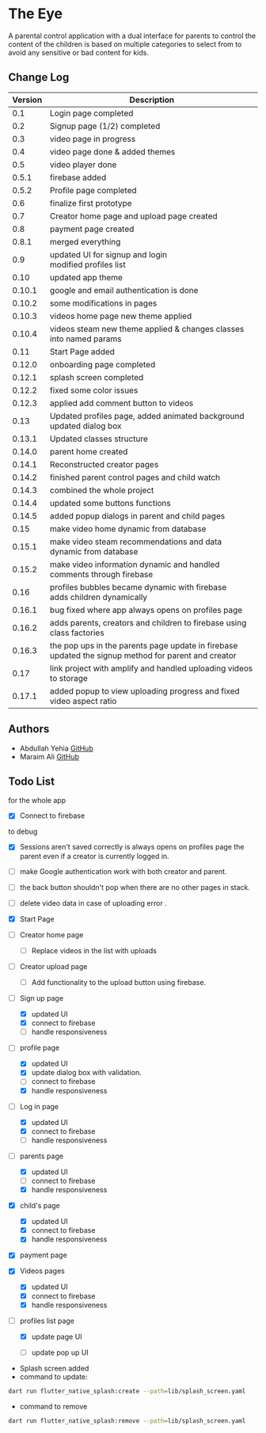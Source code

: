 # The Eye

A parental control application with a dual interface for parents to control
the content of the children is based on multiple categories to select from
to avoid any sensitive or bad content for kids.

## Change Log

| Version | Description                                                                                             |
|---------|---------------------------------------------------------------------------------------------------------|
| 0.1     | Login page completed                                                                                    |
| 0.2     | Signup page (1/2) completed                                                                             |
| 0.3     | video page in progress                                                                                  |
| 0.4     | video page done & added themes                                                                          |
| 0.5     | video player done                                                                                       |
| 0.5.1   | firebase added                                                                                          |
| 0.5.2   | Profile page completed                                                                                  |
| 0.6     | finalize first prototype                                                                                |
| 0.7     | Creator home page and upload page created                                                               |
| 0.8     | payment page created                                                                                    |
| 0.8.1   | merged everything                                                                                       |
| 0.9     | updated UI for signup and login<br/> modified profiles list                                             |
| 0.10    | updated app theme                                                                                       |
| 0.10.1  | google and email authentication is done                                                                 |
| 0.10.2  | some modifications in pages                                                                             |
| 0.10.3  | videos home page new theme applied                                                                      |
| 0.10.4  | videos steam new theme applied & changes classes into named params                                      |
| 0.11    | Start Page added                                                                                        |
| 0.12.0  | onboarding page completed                                                                               |
| 0.12.1  | splash screen completed                                                                                 |
| 0.12.2  | fixed some color issues                                                                                 |
| 0.12.3  | applied add comment button to videos                                                                    |
| 0.13    | Updated profiles page, added animated background<br/>updated dialog box                                 |
| 0.13.1  | Updated classes structure                                                                               |
| 0.14.0  | parent home created                                                                                     |
| 0.14.1  | Reconstructed creator pages                                                                             |
| 0.14.2  | finished parent control pages and child watch                                                           |
| 0.14.3  | combined the whole project                                                                              |
| 0.14.4  | updated some buttons functions                                                                          |
| 0.14.5  | added popup dialogs in parent and child pages                                                           |
| 0.15    | make video home dynamic from database                                                                   |
| 0.15.1  | make video steam recommendations and data dynamic from database                                         |
| 0.15.2  | make video information dynamic and handled comments through firebase                                    |
| 0.16    | profiles bubbles became dynamic with firebase<br/>adds children dynamically                             |
| 0.16.1  | bug fixed where app always opens on profiles page                                                       |
| 0.16.2  | adds parents, creators and children to firebase using class factories                                   |
| 0.16.3  | the pop ups in the parents page update in firebase<br/>updated the signup method for parent and creator |
| 0.17    | link project with amplify and handled uploading videos to storage                                       |
| 0.17.1  | added popup to view uploading progress and fixed video aspect ratio                                     |

## Authors

- Abdullah Yehia [GitHub](https://github.com/A-Yehia19)
- Maraim Ali [GitHub](https://github.com/mariam2001)

## Todo List

for the whole app
- [x] Connect to firebase

to debug
- [x] Sessions aren't saved correctly is always opens on profiles page the parent even if a creator is currently logged in.
- [ ] make Google authentication work with both creator and parent.
- [ ] the back button shouldn't pop when there are no other pages in stack.
- [ ] delete video data in case of uploading error .

- [x] Start Page
- [ ] Creator home page
  - [ ] Replace videos in the list with uploads 
- [ ] Creator upload page
  - [ ] Add functionality to the upload button using firebase.
- [ ] Sign up page
  - [x] updated UI
  - [x] connect to firebase
  - [ ] handle responsiveness
- [ ] profile page
  - [x] updated UI
  - [x] update dialog box with validation.
  - [ ] connect to firebase
  - [x] handle responsiveness
- [ ] Log in page
  - [x] updated UI
  - [x] connect to firebase
  - [ ] handle responsiveness
- [ ] parents page
  - [x] updated UI
  - [ ] connect to firebase
  - [x] handle responsiveness
- [x] child's page
  - [x] updated UI
  - [x] connect to firebase
  - [x] handle responsiveness
- [x] payment page
- [x] Videos pages
  - [x] updated UI
  - [x] connect to firebase
  - [x] handle responsiveness
- [ ] profiles list page
  - [x] update page UI
  - [ ] update pop up UI


- Splash screen added
- command to update:

```bash
dart run flutter_native_splash:create --path=lib/splash_screen.yaml
```

- command to remove

```bash
dart run flutter_native_splash:remove --path=lib/splash_screen.yaml
```
